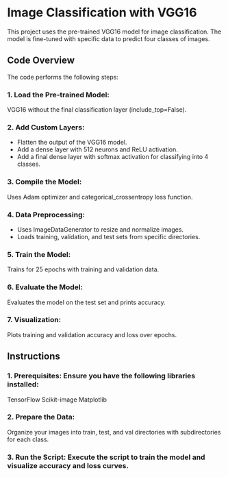 # Image Classification with VGG16
This project uses the pre-trained VGG16 model for image classification. The model is fine-tuned with specific data to predict four classes of images.

## Code Overview
The code performs the following steps:

### 1. Load the Pre-trained Model: 
VGG16 without the final classification layer (include_top=False).
### 2. Add Custom Layers:
- Flatten the output of the VGG16 model.
- Add a dense layer with 512 neurons and ReLU activation.
- Add a final dense layer with softmax activation for classifying into 4 classes.
### 3. Compile the Model: 
Uses Adam optimizer and categorical_crossentropy loss function.
### 4. Data Preprocessing:
- Uses ImageDataGenerator to resize and normalize images.
- Loads training, validation, and test sets from specific directories.
### 5. Train the Model: 
Trains for 25 epochs with training and validation data.
### 6. Evaluate the Model:
Evaluates the model on the test set and prints accuracy.
### 7. Visualization:
Plots training and validation accuracy and loss over epochs.

## Instructions
### 1. Prerequisites: Ensure you have the following libraries installed:

TensorFlow
Scikit-image
Matplotlib
### 2. Prepare the Data: 
Organize your images into train, test, and val directories with subdirectories for each class.

### 3. Run the Script: Execute the script to train the model and visualize accuracy and loss curves.
